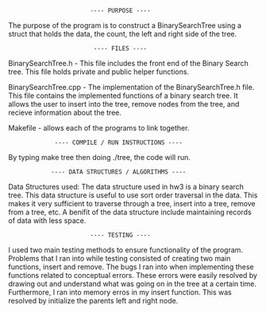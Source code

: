                            ---- PURPOSE ----
The purpose of the program is to construct a BinarySearchTree using a struct
that holds the data, the count, the left and right side of the tree.


                            ---- FILES ----
BinarySearchTree.h - This file includes the front end of the Binary Search
                     tree. This file holds private and public helper functions.

BinarySearchTree.cpp - The implementation of the BinarySearchTree.h file. This
                       file contains the implemented functions of a binary
                       search tree. It allows the user to insert into the
                       tree, remove nodes from the tree, and recieve
                       information about the tree.

Makefile - allows each of the programs to link together.

                 ---- COMPILE / RUN INSTRUCTIONS ----
By typing make tree then doing ./tree, the code will run.

                ---- DATA STRUCTURES / ALGORITHMS ----
Data Structures used: The data structure used in hw3 is a binary search tree.
                      This data structure is useful to use sort order
                      traversal in the data. This makes it very sufficient to
                      traverse through a tree, insert into a tree, remove
                      from a tree, etc. A benifit  of the data
                      structure include maintaining records of data with less
                      space.


                           ---- TESTING ----
I used two main testing methods to ensure functionality of the program.
Problems that I ran into while testing consisted of creating two
main functions, insert and remove. The bugs I ran into when implementing these
functions related to conceptual errors. These errors were easily resolved by
drawing out and understand what was going on in the tree at a certain time.
Furthermore, I ran into memory erros in my insert function. This was resolved
by initialize the parents left and right node. 
